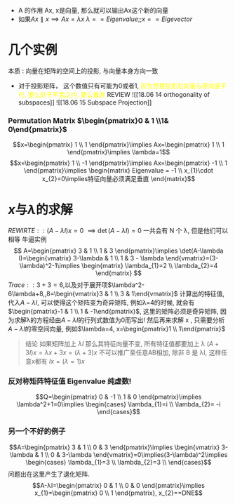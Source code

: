 - A 的作用 Ax, x是向量, 那么就可以输出Ax这个新的向量
- 如果$Ax \parallel x\implies Ax=\lambda x$ $\lambda==Eigenvalue;;x==Eige ve c tor$
# 几个实例
本质 : 向量在矩阵的空间上的投影, 与向量本身方向一致
- 对于投影矩阵， 这个数值只有可能为0或者1, <font color="#ffff00">因为想要投影后向量与原向量平行, 要么处于平面之内, 要么垂直</font>
REVIEW
![[18.06 14 orthogonality of subspaces]]
![[18.06 15 Subspace Projection]]

### Permutation Matrix $\begin{pmatrix}0 & 1 \\1& 0\end{pmatrix}$
$$x=\begin{pmatrix}
1 \\
1
\end{pmatrix}\implies Ax=\begin{pmatrix}
1 \\
1
\end{pmatrix}\implies \lambda=1$$
$$x=\begin{pmatrix}
1 \\
-1
\end{pmatrix}\implies Ax=\begin{pmatrix}
-1 \\
1
\end{pmatrix}\implies \begin{matrix}
Eigenvalue = -1 \\
x_{1}\cdot x_{2}=0\implies特征向量必须满足垂直
\end{matrix}$$
# $x$与$λ$的求解
$REWIRTE::(A-\lambda I)x=0$ $\implies \det(A-\lambda I)=0$
一共会有 N 个 λ, 但是他们可以相等
牛逼实例
$$
A=\begin{pmatrix}
3 & 1 \\
1 & 3
\end{pmatrix}\implies \det(A-\lambda I)=\begin{vmatrix}
3-\lambda & 1 \\
1 & 3 - \lambda
\end{vmatrix}=(3-\lambda)^2-1\implies \begin{matrix}
\lambda_{1}=2 \\
\lambda_{2}=4
\end{matrix}
$$
$Trace::3+3=6$,以及对于展开项$\lambda^2-6\lambda+8,,8=\begin{vmatrix}3 & 1 \\ 3 & 1\end{vmatrix}$
计算出的特征值, 代入$A-\lambda I$, 可以使得这个矩阵变为奇异矩阵, 例如λ=4的时候, 就会有$\begin{pmatrix}-1 & 1 \\ 1 & -1\end{pmatrix}$, 这里的矩阵必须是奇异矩阵, 因为求解λ的方程经由$A-\lambda I$的行列式数值为0而写出!
然后再来求解 x , 只需要分析 $A-\lambda I$的零空间向量, 例如$\lambda=4, x=\begin{pmatrix}1 \\ 1\end{pmatrix}$
>结论
>如果矩阵加上 $λI$ 那么其特征向量不变, 所有特征值都要加上 λ
>$(A+3I)x=\lambda x+3x=(\lambda+3)x$
>不可以推广至任意AB相加, 除非 B 是 λI, 这样任意x都有 $Ix=(\lambda=1)x$

### 反对称矩阵特征值 Eigenvalue 纯虚数!
$$Q=\begin{pmatrix}
0 & -1 \\
1 & 0
\end{pmatrix}\implies \lambda^2+1=0\implies \begin{cases}
\lambda_{1}=i \\
\lambda_{2}= -i
\end{cases}$$
### 另一个不好的例子
$$A=\begin{pmatrix}
3 & 1 \\
0 & 3
\end{pmatrix}\implies \begin{vmatrix}
3-\lambda & 1 \\
0 & 3-\lambda
\end{vmatrix}=0\implies(3-\lambda)^2\implies \begin{cases}
\lambda_{1}=3 \\
\lambda_{2}=3 \\
\end{cases}$$
问题出在这里产生了退化矩阵. $$A-λI=\begin{pmatrix}
0 & 1 \\
0 & 0
\end{pmatrix}\implies x_{1}=\begin{pmatrix}
0 \\
1
\end{pmatrix}, x_{2}==DNE$$
